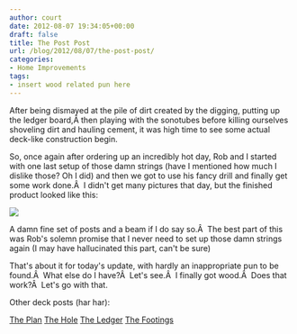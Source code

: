 ```yaml
---
author: court
date: 2012-08-07 19:34:05+00:00
draft: false
title: The Post Post
url: /blog/2012/08/07/the-post-post/
categories:
- Home Improvements
tags:
- insert wood related pun here
---
```


After being dismayed at the pile of dirt created by the digging, putting up the ledger board,Â then playing with the sonotubes before killing ourselves shoveling dirt and hauling cement, it was high time to see some actual deck-like construction begin.

So, once again after ordering up an incredibly hot day, Rob and I started with one last setup of those damn strings (have I mentioned how much I dislike those? Oh I did) and then we got to use his fancy drill and finally get some work done.Â  I didn't get many pictures that day, but the finished product looked like this:

[![](http://www.vallentyne.com/blog/wp-content/uploads/2012/08/WP_000079-2-1024x768.jpg)
](http://www.vallentyne.com/blog/wp-content/uploads/2012/08/WP_000079-2.jpg)

A damn fine set of posts and a beam if I do say so.Â  The best part of this was Rob's solemn promise that I never need to set up those damn strings again (I may have hallucinated this part, can't be sure)

That's about it for today's update, with hardly an inappropriate pun to be found.Â  What else do I have?Â  Let's see.Â  I finally got wood.Â  Does that work?Â  Let's go with that.

Other deck posts (har har):

[The Plan](http://www.vallentyne.com/blog/2012/07/09/vallentyne-deck-build/)
[The Hole](http://www.vallentyne.com/blog/2012/07/12/digging-a-hole/)
[The Ledger](http://www.vallentyne.com/blog/2012/07/17/heat-ledger/)
[The Footings](http://www.vallentyne.com/blog/2012/08/02/enter-ye-the-trench-of-puns-and-abandon-all-hope/)



